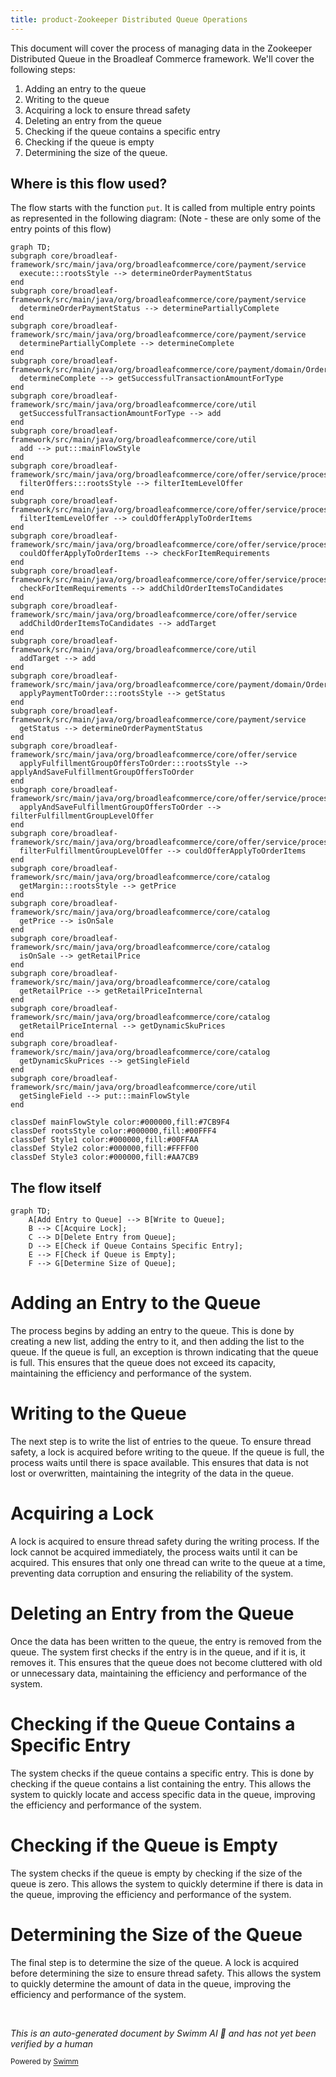 ```yaml
---
title: product-Zookeeper Distributed Queue Operations
---
```

This document will cover the process of managing data in the Zookeeper Distributed Queue in the Broadleaf Commerce framework. We'll cover the following steps:

1. Adding an entry to the queue
2. Writing to the queue
3. Acquiring a lock to ensure thread safety
4. Deleting an entry from the queue
5. Checking if the queue contains a specific entry
6. Checking if the queue is empty
7. Determining the size of the queue.

## Where is this flow used?

The flow starts with the function `put`. It is called from multiple entry points as represented in the following diagram: (Note - these are only some of the entry points of this flow)

```mermaid
graph TD;
subgraph core/broadleaf-framework/src/main/java/org/broadleafcommerce/core/payment/service
  execute:::rootsStyle --> determineOrderPaymentStatus
end
subgraph core/broadleaf-framework/src/main/java/org/broadleafcommerce/core/payment/service
  determineOrderPaymentStatus --> determinePartiallyComplete
end
subgraph core/broadleaf-framework/src/main/java/org/broadleafcommerce/core/payment/service
  determinePartiallyComplete --> determineComplete
end
subgraph core/broadleaf-framework/src/main/java/org/broadleafcommerce/core/payment/domain/OrderPaymentImpl.java
  determineComplete --> getSuccessfulTransactionAmountForType
end
subgraph core/broadleaf-framework/src/main/java/org/broadleafcommerce/core/util
  getSuccessfulTransactionAmountForType --> add
end
subgraph core/broadleaf-framework/src/main/java/org/broadleafcommerce/core/util
  add --> put:::mainFlowStyle
end
subgraph core/broadleaf-framework/src/main/java/org/broadleafcommerce/core/offer/service/processor
  filterOffers:::rootsStyle --> filterItemLevelOffer
end
subgraph core/broadleaf-framework/src/main/java/org/broadleafcommerce/core/offer/service/processor
  filterItemLevelOffer --> couldOfferApplyToOrderItems
end
subgraph core/broadleaf-framework/src/main/java/org/broadleafcommerce/core/offer/service/processor
  couldOfferApplyToOrderItems --> checkForItemRequirements
end
subgraph core/broadleaf-framework/src/main/java/org/broadleafcommerce/core/offer/service/processor
  checkForItemRequirements --> addChildOrderItemsToCandidates
end
subgraph core/broadleaf-framework/src/main/java/org/broadleafcommerce/core/offer/service
  addChildOrderItemsToCandidates --> addTarget
end
subgraph core/broadleaf-framework/src/main/java/org/broadleafcommerce/core/util
  addTarget --> add
end
subgraph core/broadleaf-framework/src/main/java/org/broadleafcommerce/core/payment/domain/OrderPaymentImpl.java
  applyPaymentToOrder:::rootsStyle --> getStatus
end
subgraph core/broadleaf-framework/src/main/java/org/broadleafcommerce/core/payment/service
  getStatus --> determineOrderPaymentStatus
end
subgraph core/broadleaf-framework/src/main/java/org/broadleafcommerce/core/offer/service
  applyFulfillmentGroupOffersToOrder:::rootsStyle --> applyAndSaveFulfillmentGroupOffersToOrder
end
subgraph core/broadleaf-framework/src/main/java/org/broadleafcommerce/core/offer/service/processor
  applyAndSaveFulfillmentGroupOffersToOrder --> filterFulfillmentGroupLevelOffer
end
subgraph core/broadleaf-framework/src/main/java/org/broadleafcommerce/core/offer/service/processor
  filterFulfillmentGroupLevelOffer --> couldOfferApplyToOrderItems
end
subgraph core/broadleaf-framework/src/main/java/org/broadleafcommerce/core/catalog
  getMargin:::rootsStyle --> getPrice
end
subgraph core/broadleaf-framework/src/main/java/org/broadleafcommerce/core/catalog
  getPrice --> isOnSale
end
subgraph core/broadleaf-framework/src/main/java/org/broadleafcommerce/core/catalog
  isOnSale --> getRetailPrice
end
subgraph core/broadleaf-framework/src/main/java/org/broadleafcommerce/core/catalog
  getRetailPrice --> getRetailPriceInternal
end
subgraph core/broadleaf-framework/src/main/java/org/broadleafcommerce/core/catalog
  getRetailPriceInternal --> getDynamicSkuPrices
end
subgraph core/broadleaf-framework/src/main/java/org/broadleafcommerce/core/catalog
  getDynamicSkuPrices --> getSingleField
end
subgraph core/broadleaf-framework/src/main/java/org/broadleafcommerce/core/util
  getSingleField --> put:::mainFlowStyle
end

classDef mainFlowStyle color:#000000,fill:#7CB9F4
classDef rootsStyle color:#000000,fill:#00FFF4
classDef Style1 color:#000000,fill:#00FFAA
classDef Style2 color:#000000,fill:#FFFF00
classDef Style3 color:#000000,fill:#AA7CB9
```

## The flow itself

```mermaid
graph TD;
    A[Add Entry to Queue] --> B[Write to Queue];
    B --> C[Acquire Lock];
    C --> D[Delete Entry from Queue];
    D --> E[Check if Queue Contains Specific Entry];
    E --> F[Check if Queue is Empty];
    F --> G[Determine Size of Queue];
```

# Adding an Entry to the Queue

The process begins by adding an entry to the queue. This is done by creating a new list, adding the entry to it, and then adding the list to the queue. If the queue is full, an exception is thrown indicating that the queue is full. This ensures that the queue does not exceed its capacity, maintaining the efficiency and performance of the system.

# Writing to the Queue

The next step is to write the list of entries to the queue. To ensure thread safety, a lock is acquired before writing to the queue. If the queue is full, the process waits until there is space available. This ensures that data is not lost or overwritten, maintaining the integrity of the data in the queue.

# Acquiring a Lock

A lock is acquired to ensure thread safety during the writing process. If the lock cannot be acquired immediately, the process waits until it can be acquired. This ensures that only one thread can write to the queue at a time, preventing data corruption and ensuring the reliability of the system.

# Deleting an Entry from the Queue

Once the data has been written to the queue, the entry is removed from the queue. The system first checks if the entry is in the queue, and if it is, it removes it. This ensures that the queue does not become cluttered with old or unnecessary data, maintaining the efficiency and performance of the system.

# Checking if the Queue Contains a Specific Entry

The system checks if the queue contains a specific entry. This is done by checking if the queue contains a list containing the entry. This allows the system to quickly locate and access specific data in the queue, improving the efficiency and performance of the system.

# Checking if the Queue is Empty

The system checks if the queue is empty by checking if the size of the queue is zero. This allows the system to quickly determine if there is data in the queue, improving the efficiency and performance of the system.

# Determining the Size of the Queue

The final step is to determine the size of the queue. A lock is acquired before determining the size to ensure thread safety. This allows the system to quickly determine the amount of data in the queue, improving the efficiency and performance of the system.

&nbsp;

*This is an auto-generated document by Swimm AI 🌊 and has not yet been verified by a human*

<SwmMeta version="3.0.0" repo-id="Z2l0aHViJTNBJTNBQnJvYWRsZWFmQ29tbWVyY2UtZGVtbyUzQSUzQWdpbGFkbmF2b3Q=" repo-name="BroadleafCommerce-demo" doc-type="product-flows"><sup>Powered by [Swimm](/)</sup></SwmMeta>
